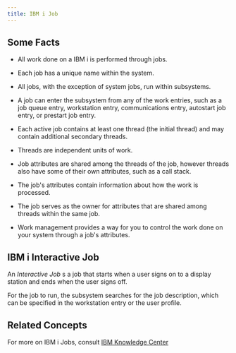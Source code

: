 ```yaml
---
title: IBM i Job
---
```


## Some Facts
- All work done on a IBM i is performed through jobs. 

- Each job has a unique name within the system. 

- All jobs, with the exception of system jobs, run within subsystems. 

- A job can enter the subsystem from any of the work entries, such as a job queue entry, workstation entry, communications entry, autostart job entry, or prestart job entry.

- Each active job contains at least one thread (the initial thread) and may contain additional secondary threads. 

- Threads are independent units of work. 

- Job attributes are shared among the threads of the job, however threads also have some of their own attributes, such as a call stack. 

- The job's attributes contain information about how the work is processed. 

- The job serves as the owner for attributes that are shared among threads within the same job. 

- Work management provides a way for you to control the work done on your system through a job's attributes.


## IBM i Interactive Job

An *Interactive Job* s a job that starts when a user signs on to a display station and ends when the user signs off. 

For the job to run, the subsystem searches for the job description, which can be specified in the workstation entry or the user profile.

## Related Concepts
For more on IBM i Jobs, consult [IBM Knowledge Center](https://www.ibm.com/support/knowledgecenter/en/ssw_ibm_i_72/rzaks/rzaksjobtypeoverview.htm)